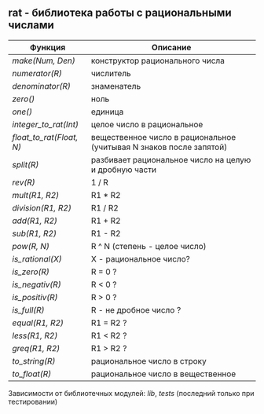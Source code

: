 ## rat - библиотека работы с рациональными числами
|        Функция         |                              Описание                              |  
|------------------------|--------------------------------------------------------------------|  
|*make(Num, Den)*        | конструктор рационального числа                                    |  
|*numerator(R)*          | числитель                                                          |  
|*denominator(R)*        | знаменатель                                                        |  
|*zero()*                | ноль                                                               |  
|*one()*                 | единица                                                            |  
|*integer_to_rat(Int)*   | целое число в рациональное                                         |  
|*float_to_rat(Float, N)*| вещественное число в рациональное (учитывая N знаков после запятой)|  
|*split(R)*              | разбивает рациональное число на целую и дробную части              |  
|*rev(R)*                | 1 / R                                                              |  
|*mult(R1, R2)*          | R1 * R2                                                            |  
|*division(R1, R2)*      | R1 / R2                                                            |  
|*add(R1, R2)*           | R1 + R2                                                            |  
|*sub(R1, R2)*           | R1 - R2                                                            |  
|*pow(R, N)*             | R ^ N (степень - целое число)                                      |  
|*is_rational(X)*        | X - рациональное число?                                            |  
|*is_zero(R)*            | R = 0 ?                                                            |  
|*is_negativ(R)*         | R < 0 ?                                                            |  
|*is_positiv(R)*         | R > 0 ?                                                            |  
|*is_full(R)*            | R - не дробное число ?                                             |  
|*equal(R1, R2)*         | R1 = R2 ?                                                          |  
|*less(R1, R2)*          | R1 < R2 ?                                                          |  
|*greq(R1, R2)*          | R1 > R2 ?                                                          |  
|*to_string(R)*          | рациональное число в строку                                        |  
|*to_float(R)*           | рациональное число в вещественное                                  |  

Зависимости от библиотечных модулей: *lib*, *tests* (последний только при тестировании)
